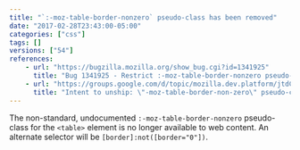 ```yaml
---
title: "`:-moz-table-border-nonzero` pseudo-class has been removed"
date: "2017-02-28T23:43:00-05:00"
categories: ["css"]
tags: []
versions: ["54"]
references:
    - url: "https://bugzilla.mozilla.org/show_bug.cgi?id=1341925"
      title: "Bug 1341925 - Restrict :-moz-table-border-nonzero pseudo-class to UA stylesheet"
    - url: "https://groups.google.com/d/topic/mozilla.dev.platform/jtdC_pUmCew/discussion"
      title: "Intent to unship: \"-moz-table-border-non-zero\" pseudo-class outside UA stylesheet"
---
```

The non-standard, undocumented `:-moz-table-border-nonzero` pseudo-class for the `<table>` element is no longer available to web content. An alternate selector will be `[border]:not([border="0"])`.
